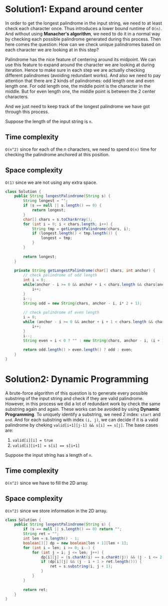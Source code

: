 # Solution1: Expand around center

In order to get the longest palindrome in the input string, we need to at least check each character once. Thus introduces a lower bound runtime of `O(n)`. And without using __Manacher's algorithm__, we need to do it in a normal way by checking each possible palindrome generated during this process. Then here comes the question: How can we check unique palindromes based on each character we are looking at in this step?

Palindrome has the nice feature of centering around its midpoint. We can use this feature to expand around the character we are looking at during iteration. Hence to make sure in each step we are actually checking different palindromes (avoiding redundant works). And also we need to pay attention that there are 2 kinds of palindromes: odd length one and even length one. For odd length one, the middle point is the character in the middle. But for even length one, the middle point is between the 2 center characters. 

And we just need to keep track of the longest palindrome we have got through this process.

Suppose the length of the input string is `n`.

## Time complexity  
`O(n^2)` since for each of the n characters, we need to spend `O(n)` time for checking the palindrome anchored at this position. 

## Space complexity  
`O(1)` since we are not using any extra space. 

```Java
class Solution {
    public String longestPalindrome(String s) {
        String longest = "";
        if (s == null || s.length() == 0) {
            return longest;
        }
        char[] chars = s.toCharArray();
        for (int i = 0; i < chars.length; i++) {
            String tmp = getLongestPalindrome(chars, i);
            if (longest.length() < tmp.length()) {
                longest = tmp;
            }
        }
        
        return longest;
    }
    
    private String getLongestPalindrome(char[] chars, int anchor) {
        // check palindrome of odd length
        int i = 0;
        while(anchor - i >= 0 && anchor + i < chars.length && chars[anchor - i] == chars[anchor + i]) {
            i++;
        }
        i--;
        String odd = new String(chars, anchor - i, i* 2 + 1);
        
        // check palindrome of even length
        i = 0;
        while (anchor - i >= 0 && anchor + i + 1 < chars.length && chars[anchor - i] == chars[anchor + i + 1]) {
            i++;
        }
        i--;
        String even = i < 0 ? "" : new String(chars, anchor - i, (i + 1) * 2);
        
        return odd.length() > even.length() ? odd : even;
    }
}
```

# Solution2: Dynamic Programming

A brute-force algorithm of this question is to generate every possible substring of the input string and check if they are valid palindrome. However, in this process we did a lot of redundant work by check the same substring again and again. These works can be avoided by using __Dynamic Programming__. To uniquely identify a substring, we need 2 index: `start` and `end`. And for each substring with index `(i, j)`, we can decide if it is a valid palindrome by cheking `valid[i+1][j-1] && s[i] == s[j]`. The base cases are:

1. `valid[i][i] = true`
2. `valid[i][i+1] = s[i] == s[i+1]`

Suppose the input string has a length of `n`.

## Time complexity  
`O(n^2)` since we have to fill the 2D array.

## Space complexity  
`O(n^2)` since we store information in the 2D array.

```Java
class Solution {
    public String longestPalindrome(String s) {
        if (s == null || s.length() == 0) return "";
        String ret = "";
        int len = s.length() - 1;
        boolean[][] dp = new boolean[len + 1][len + 1];
        for (int i = len; i >= 0; i--) {
            for (int j = i; j <= len; j++) {
                dp[i][j] = (s.charAt(i) == s.charAt(j)) && (j - i <= 2 || dp[i + 1][j - 1]);
                if (dp[i][j] && (j - i + 1 > ret.length())) {
                    ret = s.substring(i, j + 1);
                }
            }
        }
        
        return ret;
    }
}
```
